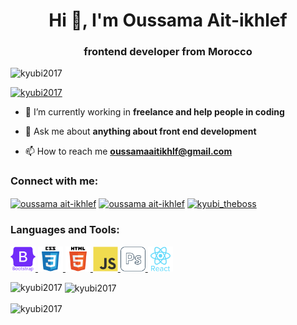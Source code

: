 <h1 align="center">Hi 👋, I'm Oussama Ait-ikhlef</h1>
<h3 align="center">frontend developer from Morocco</h3>

<p align="left"> <img src="https://komarev.com/ghpvc/?username=kyubi2017&label=Profile%20views&color=0e75b6&style=flat" alt="kyubi2017" /> </p>

<p align="left"> <a href="https://github.com/ryo-ma/github-profile-trophy"><img src="https://github-profile-trophy.vercel.app/?username=kyubi2017" alt="kyubi2017" /></a> </p>

- 🔭 I’m currently working in **freelance and help people in coding**

- 💬 Ask me about **anything about front end development**

- 📫 How to reach me **oussamaaitikhlf@gmail.com**

<h3 align="left">Connect with me:</h3>
<p align="left">
<a href="https://linkedin.com/in/oussama ait-ikhlef" target="blank"><img align="center" src="https://cdn.jsdelivr.net/npm/simple-icons@3.0.1/icons/linkedin.svg" alt="oussama ait-ikhlef" height="30" width="40" /></a>
<a href="https://fb.com/oussama ait-ikhlef" target="blank"><img align="center" src="https://cdn.jsdelivr.net/npm/simple-icons@3.0.1/icons/facebook.svg" alt="oussama ait-ikhlef" height="30" width="40" /></a>
<a href="https://instagram.com/kyubi_theboss" target="blank"><img align="center" src="https://cdn.jsdelivr.net/npm/simple-icons@3.0.1/icons/instagram.svg" alt="kyubi_theboss" height="30" width="40" /></a>
</p>

<h3 align="left">Languages and Tools:</h3>
<p align="left"> <a href="https://getbootstrap.com" target="_blank"> <img src="https://raw.githubusercontent.com/devicons/devicon/master/icons/bootstrap/bootstrap-plain-wordmark.svg" alt="bootstrap" width="40" height="40"/> </a> <a href="https://www.w3schools.com/css/" target="_blank"> <img src="https://raw.githubusercontent.com/devicons/devicon/master/icons/css3/css3-original-wordmark.svg" alt="css3" width="40" height="40"/> </a> <a href="https://www.w3.org/html/" target="_blank"> <img src="https://raw.githubusercontent.com/devicons/devicon/master/icons/html5/html5-original-wordmark.svg" alt="html5" width="40" height="40"/> </a> <a href="https://developer.mozilla.org/en-US/docs/Web/JavaScript" target="_blank"> <img src="https://raw.githubusercontent.com/devicons/devicon/master/icons/javascript/javascript-original.svg" alt="javascript" width="40" height="40"/> </a> <a href="https://www.photoshop.com/en" target="_blank"> <img src="https://raw.githubusercontent.com/devicons/devicon/master/icons/photoshop/photoshop-line.svg" alt="photoshop" width="40" height="40"/> </a> <a href="https://reactjs.org/" target="_blank"> <img src="https://raw.githubusercontent.com/devicons/devicon/master/icons/react/react-original-wordmark.svg" alt="react" width="40" height="40"/> </a> </p>

<p><img align="left" src="https://github-readme-stats.vercel.app/api/top-langs?username=kyubi2017&show_icons=true&locale=en&layout=compact" alt="kyubi2017" /></p>

<p>&nbsp;<img align="center" src="https://github-readme-stats.vercel.app/api?username=kyubi2017&show_icons=true&locale=en" alt="kyubi2017" /></p>

<p><img align="center" src="https://github-readme-streak-stats.herokuapp.com/?user=kyubi2017&" alt="kyubi2017" /></p>

